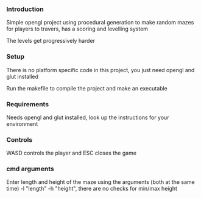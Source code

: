 ### Introduction
Simple opengl project using procedural generation to make random mazes for players to travers, has a scoring and levelling system

The levels get progressively harder


### Setup
There is no platform specific code in this project, you just need opengl and glut installed

Run the makefile to compile the project and make an executable


### Requirements
Needs opengl and glut installed, look up the instructions for your environment


### Controls
WASD controls the player and ESC closes the game


### cmd arguments
Enter length and height of the maze using the arguments (both at the same time) -l "length" -h "height", there are no checks for min/max height
